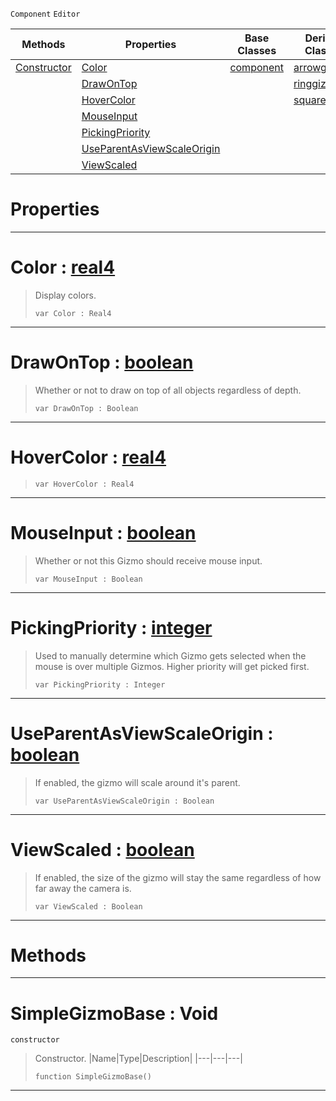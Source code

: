  `Component` `Editor`



|Methods|Properties|Base Classes|Derived Classes|
|---|---|---|---|
|[ Constructor](https://plasmaengine.github.io/PlasmaDocs/Plasma1/C++/code_reference/class_reference/simplegizmobase.markdown#simplegizmobase-void)|[ Color](https://plasmaengine.github.io/PlasmaDocs/Plasma1/C++/code_reference/class_reference/simplegizmobase.markdown#color-plasma-engine-docume)|[component](https://plasmaengine.github.io/PlasmaDocs/Plasma1/C++/code_reference/class_reference/component.markdown)|[arrowgizmo](https://plasmaengine.github.io/PlasmaDocs/Plasma1/C++/code_reference/class_reference/arrowgizmo.markdown)|
| |[ DrawOnTop](https://plasmaengine.github.io/PlasmaDocs/Plasma1/C++/code_reference/class_reference/simplegizmobase.markdown#drawontop-plasma-engine-do)| |[ringgizmo](https://plasmaengine.github.io/PlasmaDocs/Plasma1/C++/code_reference/class_reference/ringgizmo.markdown)|
| |[ HoverColor](https://plasmaengine.github.io/PlasmaDocs/Plasma1/C++/code_reference/class_reference/simplegizmobase.markdown#hovercolor-plasma-engine-d)| |[squaregizmo](https://plasmaengine.github.io/PlasmaDocs/Plasma1/C++/code_reference/class_reference/squaregizmo.markdown)|
| |[ MouseInput](https://plasmaengine.github.io/PlasmaDocs/Plasma1/C++/code_reference/class_reference/simplegizmobase.markdown#mouseinput-plasma-engine-d)| | |
| |[ PickingPriority](https://plasmaengine.github.io/PlasmaDocs/Plasma1/C++/code_reference/class_reference/simplegizmobase.markdown#pickingpriority-plasma-eng)| | |
| |[ UseParentAsViewScaleOrigin](https://plasmaengine.github.io/PlasmaDocs/Plasma1/C++/code_reference/class_reference/simplegizmobase.markdown#useparentasviewscaleorig)| | |
| |[ ViewScaled](https://plasmaengine.github.io/PlasmaDocs/Plasma1/C++/code_reference/class_reference/simplegizmobase.markdown#viewscaled-plasma-engine-d)| | |


 #  Properties


---  
 #  Color : [real4](https://plasmaengine.github.io/PlasmaDocs/Plasma1/C++/code_reference/lightning_base_types/real4.markdown)

> Display colors.
> ``` lang=cpp, name=Lightning
> var Color : Real4


---  
 #  DrawOnTop : [boolean](https://plasmaengine.github.io/PlasmaDocs/Plasma1/C++/code_reference/lightning_base_types/boolean.markdown)

> Whether or not to draw on top of all objects regardless of depth.
> ``` lang=cpp, name=Lightning
> var DrawOnTop : Boolean


---  
 #  HoverColor : [real4](https://plasmaengine.github.io/PlasmaDocs/Plasma1/C++/code_reference/lightning_base_types/real4.markdown)

> 
> ``` lang=cpp, name=Lightning
> var HoverColor : Real4


---  
 #  MouseInput : [boolean](https://plasmaengine.github.io/PlasmaDocs/Plasma1/C++/code_reference/lightning_base_types/boolean.markdown)

> Whether or not this Gizmo should receive mouse input.
> ``` lang=cpp, name=Lightning
> var MouseInput : Boolean


---  
 #  PickingPriority : [integer](https://plasmaengine.github.io/PlasmaDocs/Plasma1/C++/code_reference/lightning_base_types/integer.markdown)

> Used to manually determine which Gizmo gets selected when the mouse is over multiple Gizmos. Higher priority will get picked first.
> ``` lang=cpp, name=Lightning
> var PickingPriority : Integer


---  
 #  UseParentAsViewScaleOrigin : [boolean](https://plasmaengine.github.io/PlasmaDocs/Plasma1/C++/code_reference/lightning_base_types/boolean.markdown)

> If enabled, the gizmo will scale around it's parent.
> ``` lang=cpp, name=Lightning
> var UseParentAsViewScaleOrigin : Boolean


---  
 #  ViewScaled : [boolean](https://plasmaengine.github.io/PlasmaDocs/Plasma1/C++/code_reference/lightning_base_types/boolean.markdown)

> If enabled, the size of the gizmo will stay the same regardless of how far away the camera is.
> ``` lang=cpp, name=Lightning
> var ViewScaled : Boolean


---  
 #  Methods


---  
 #  SimpleGizmoBase : Void

 `constructor`

> Constructor.
> |Name|Type|Description|
> |---|---|---|
> ``` lang=cpp, name=Lightning
> function SimpleGizmoBase()
> ``` 


---  
 

 